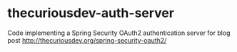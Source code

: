 # thecuriousdev-auth-server

Code implementing a Spring Security OAuth2 authentication server for blog post http://thecuriousdev.org/spring-security-oauth2/
